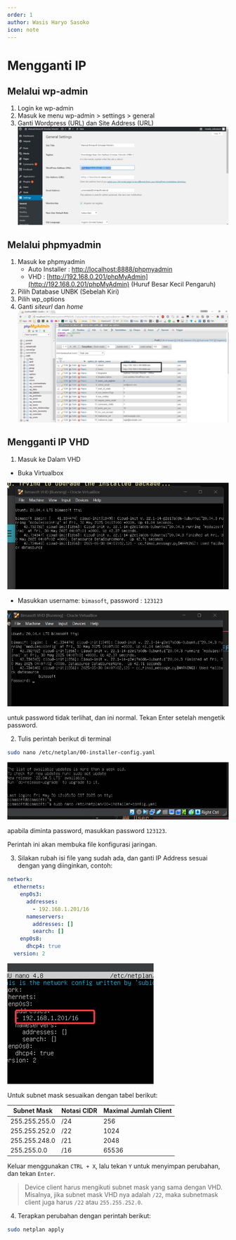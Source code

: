 ```yaml
---
order: 1
author: Wasis Haryo Sasoko
icon: note
---
```


# Mengganti IP

## Melalui wp-admin

1. Login ke wp-admin
2. Masuk ke menu wp-admin > settings > general
3. Ganti Wordpress (URL) dan Site Address (URL)
   ![bimasoft_wp-admin](../../images/Screenshot_1.jpg)

## Melalui phpmyadmin

1. Masuk ke phpmyadmin
   - Auto Installer : [http://localhost:8888/phpmyadmin](http://localhost:8888/phpmyadmin)
   - VHD : [http://192.168.0.201/phpMyAdmin](http://192.168.0.201/phpMyAdmin) (Huruf Besar Kecil Pengaruh)
2. Pilih Database UNBK (Sebelah Kiri)
3. Pilih wp_options
4. Ganti _siteurl_ dan _home_
   ![](../../images/Screenshot_2.jpg)

## Mengganti IP VHD

1. Masuk ke Dalam VHD

- Buka Virtualbox

![](../../assets/2025-05-30-12-07-45.png)

- Masukkan username: `bimasoft`, password : `123123`

![](../../assets/2025-05-30-12-08-16.png)

untuk password tidak terlihat, dan ini normal. Tekan Enter setelah mengetik password.

2. Tulis perintah berikut di terminal

```bash
sudo nano /etc/netplan/00-installer-config.yaml
```

![](../../assets/2025-05-30-12-09-27.png)

apabila diminta password, masukkan password `123123`.

Perintah ini akan membuka file konfigurasi jaringan.

3. Silakan rubah isi file yang sudah ada, dan ganti IP Address sesuai dengan yang diinginkan, contoh:

```yaml
network:
  ethernets:
    enp0s3:
      addresses:
        - 192.168.1.201/16
      nameservers:
        addresses: []
        search: []
    enp0s8:
      dhcp4: true
  version: 2
```

![](../../assets/2025-05-30-12-12-54.png)

Untuk subnet mask sesuaikan dengan tabel berikut:

| Subnet Mask   | Notasi CIDR | Maximal Jumlah Client |
| ------------- | ----------- | --------------------- |
| 255.255.255.0 | /24         | 256                   |
| 255.255.252.0 | /22         | 1024                  |
| 255.255.248.0 | /21         | 2048                  |
| 255.255.0.0   | /16         | 65536                 |

Keluar menggunakan `CTRL + X`, lalu tekan `Y` untuk menyimpan perubahan, dan tekan `Enter`.

> Device client harus mengikuti subnet mask yang sama dengan VHD. Misalnya, jika subnet mask VHD nya adalah `/22`, maka subnetmask client juga harus `/22` atau `255.255.252.0`.

4. Terapkan perubahan dengan perintah berikut:

```bash
sudo netplan apply
```
